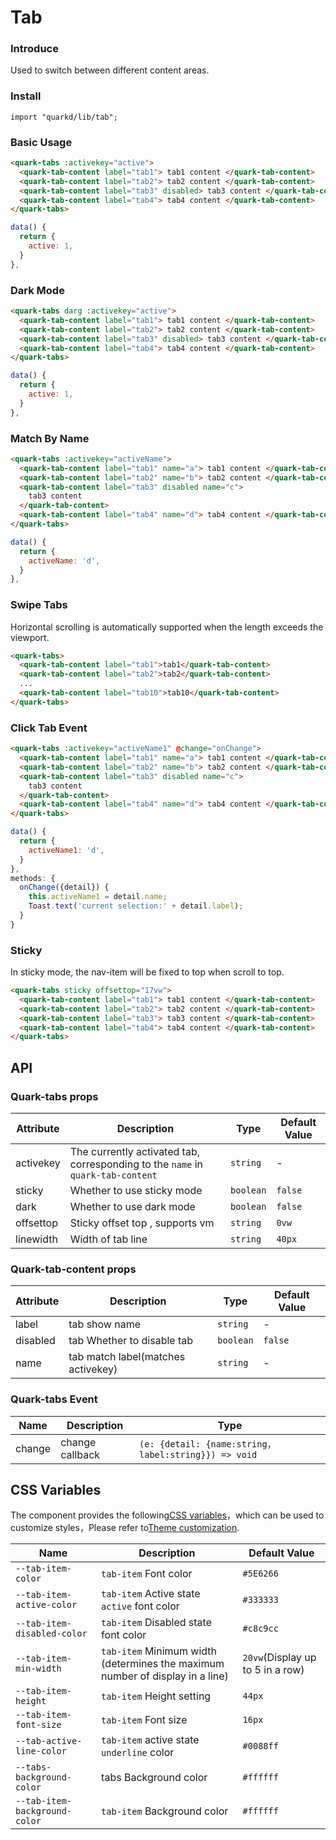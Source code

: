 # Tab

### Introduce

Used to switch between different content areas.

### Install

```tsx
import "quarkd/lib/tab";
```

### Basic Usage

```html
<quark-tabs :activekey="active">
  <quark-tab-content label="tab1"> tab1 content </quark-tab-content>
  <quark-tab-content label="tab2"> tab2 content </quark-tab-content>
  <quark-tab-content label="tab3" disabled> tab3 content </quark-tab-content>
  <quark-tab-content label="tab4"> tab4 content </quark-tab-content>
</quark-tabs>
```

```js
data() {
  return {
    active: 1,
  }
},
```

### Dark Mode

```html
<quark-tabs darg :activekey="active">
  <quark-tab-content label="tab1"> tab1 content </quark-tab-content>
  <quark-tab-content label="tab2"> tab2 content </quark-tab-content>
  <quark-tab-content label="tab3" disabled> tab3 content </quark-tab-content>
  <quark-tab-content label="tab4"> tab4 content </quark-tab-content>
</quark-tabs>
```

```js
data() {
  return {
    active: 1,
  }
},
```

### Match By Name

```html
<quark-tabs :activekey="activeName">
  <quark-tab-content label="tab1" name="a"> tab1 content </quark-tab-content>
  <quark-tab-content label="tab2" name="b"> tab2 content </quark-tab-content>
  <quark-tab-content label="tab3" disabled name="c">
    tab3 content
  </quark-tab-content>
  <quark-tab-content label="tab4" name="d"> tab4 content </quark-tab-content>
</quark-tabs>
```

```js
data() {
  return {
    activeName: 'd',
  }
},
```

### Swipe Tabs

Horizontal scrolling is automatically supported when the length exceeds the viewport.

```html
<quark-tabs>
  <quark-tab-content label="tab1">tab1</quark-tab-content>
  <quark-tab-content label="tab2">tab2</quark-tab-content>
  ...
  <quark-tab-content label="tab10">tab10</quark-tab-content>
</quark-tabs>
```

### Click Tab Event

```html
<quark-tabs :activekey="activeName1" @change="onChange">
  <quark-tab-content label="tab1" name="a"> tab1 content </quark-tab-content>
  <quark-tab-content label="tab2" name="b"> tab2 content </quark-tab-content>
  <quark-tab-content label="tab3" disabled name="c">
    tab3 content
  </quark-tab-content>
  <quark-tab-content label="tab4" name="d"> tab4 content </quark-tab-content>
</quark-tabs>
```

```js
data() {
  return {
    activeName1: 'd',
  }
},
methods: {
  onChange({detail}) {
    this.activeName1 = detail.name;
    Toast.text('current selection:' + detail.label);
  }
}
```

### Sticky

In sticky mode, the nav-item will be fixed to top when scroll to top.

```html
<quark-tabs sticky offsettop="17vw">
  <quark-tab-content label="tab1"> tab1 content </quark-tab-content>
  <quark-tab-content label="tab2"> tab2 content </quark-tab-content>
  <quark-tab-content label="tab3"> tab3 content </quark-tab-content>
  <quark-tab-content label="tab4"> tab4 content </quark-tab-content>
</quark-tabs>
```

## API

### Quark-tabs props

| Attribute | Description                                                                     | Type      | Default Value |
| --------- | ------------------------------------------------------------------------------- | --------- | ------------- |
| activekey | The currently activated tab, corresponding to the `name` in `quark-tab-content` | `string`  | -             |
| sticky    | Whether to use sticky mode                                                      | `boolean` | `false`       |
| dark      | Whether to use dark mode                                                        | `boolean` | `false`       |
| offsettop | Sticky offset top , supports vm                                                 | `string`  | `0vw`         |
| linewidth | Width of tab line                                                               | `string`  | `40px`        |

### Quark-tab-content props

| Attribute | Description                        | Type      | Default Value |
| --------- | ---------------------------------- | --------- | ------------- |
| label     | tab show name                      | `string`  | -             |
| disabled  | tab Whether to disable tab         | `boolean` | `false`       |
| name      | tab match label(matches activekey) | `string`  | -             |

### Quark-tabs Event

| Name   | Description     | Type                                                 |
| ------ | --------------- | ---------------------------------------------------- |
| change | change callback | `(e: {detail: {name:string，label:string}}) => void` |

## CSS Variables

The component provides the following[CSS variables](https://developer.mozilla.org/zh-CN/docs/Web/CSS/Using_CSS_custom_properties)，which can be used to customize styles，Please refer to[Theme customization](#/zh-CN/guide/theme).

| Name                          | Description                                                                   | Default Value                    |
| ----------------------------- | ----------------------------------------------------------------------------- | -------------------------------- |
| `--tab-item-color`            | `tab-item` Font color                                                         | `#5E6266`                        |
| `--tab-item-active-color`     | `tab-item` Active state `active` font color                                   | `#333333`                        |
| `--tab-item-disabled-color`   | `tab-item` Disabled state font color                                          | `#c8c9cc`                        |
| `--tab-item-min-width`        | `tab-item` Minimum width (determines the maximum number of display in a line) | `20vw`(Display up to 5 in a row) |
| `--tab-item-height`           | `tab-item` Height setting                                                     | `44px`                           |
| `--tab-item-font-size`        | `tab-item` Font size                                                          | `16px`                           |
| `--tab-active-line-color`     | `tab-item` active state `underline` color                                     | `#0088ff`                        |
| `--tabs-background-color`     | tabs Background color                                                         | `#ffffff`                        |
| `--tab-item-background-color` | `tab-item` Background color                                                   | `#ffffff`                        |
